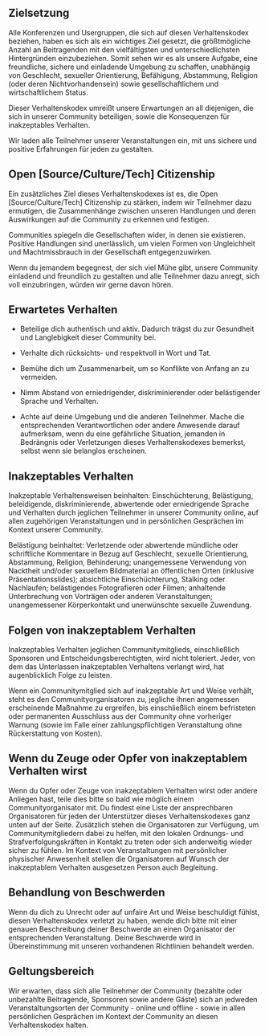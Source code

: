 Zielsetzung
-----

Alle Konferenzen und Usergruppen, die sich auf diesen Verhaltenskodex beziehen, haben es sich als ein wichtiges Ziel gesetzt, die größtmögliche Anzahl an Beitragenden mit den vielfältigsten und unterschiedlichsten Hintergründen einzubeziehen. Somit sehen wir es als unsere Aufgabe, eine freundliche, sichere und einladende Umgebung zu schaffen, unabhängig von Geschlecht, sexueller Orientierung, Befähigung, Abstammung, Religion (oder deren Nichtvorhandensein) sowie gesellschaftlichem und wirtschaftlichem Status.

Dieser Verhaltenskodex umreißt unsere Erwartungen an all diejenigen, die sich in unserer Community beteiligen, sowie die Konsequenzen für inakzeptables Verhalten.

Wir laden alle Teilnehmer unserer Veranstaltungen ein, mit uns sichere und positive Erfahrungen für jeden zu gestalten.


Open [Source/Culture/Tech] Citizenship
--------------------------------------

Ein zusätzliches Ziel dieses Verhaltenskodexes ist es, die Open [Source/Culture/Tech] Citizenship zu stärken, indem wir Teilnehmer dazu ermutigen, die Zusammenhänge zwischen unseren Handlungen und deren Auswirkungen auf die Community zu erkennen und festigen.

Communities spiegeln die Gesellschaften wider, in denen sie existieren. Positive Handlungen sind unerlässlich, um vielen Formen von Ungleichheit und Machtmissbrauch in der Gesellschaft entgegenzuwirken.

Wenn du jemandem begegnest, der sich viel Mühe gibt, unsere Community einladend und freundlich zu gestalten und alle Teilnehmer dazu anregt, sich voll einzubringen, würden wir gerne davon hören.


Erwartetes Verhalten
--------------------

* Beteilige dich authentisch und aktiv. Dadurch trägst du zur Gesundheit und Langlebigkeit dieser Community bei.

* Verhalte dich rücksichts- und respektvoll in Wort und Tat.

* Bemühe dich um Zusammenarbeit, um so Konflikte von Anfang an zu vermeiden.

* Nimm Abstand von erniedrigender, diskriminierender oder belästigender Sprache und Verhalten.

* Achte auf deine Umgebung und die anderen Teilnehmer. Mache die entsprechenden Verantwortlichen oder andere Anwesende darauf aufmerksam, wenn du eine gefährliche Situation, jemanden in Bedrängnis oder Verletzungen dieses Verhaltenskodexes bemerkst, selbst wenn sie belanglos erscheinen.


Inakzeptables Verhalten
-----------------------

Inakzeptable Verhaltensweisen beinhalten: Einschüchterung, Belästigung, beleidigende, diskriminierende, abwertende oder erniedrigende Sprache und Verhalten durch jeglichen Teilnehmer in unserer Community online, auf allen zugehörigen Veranstaltungen und in persönlichen Gesprächen im Kontext unserer Community.

Belästigung beinhaltet: Verletzende oder abwertende mündliche oder schriftliche Kommentare in Bezug auf Geschlecht, sexuelle Orientierung, Abstammung, Religion, Behinderung; unangemessene Verwendung von Nacktheit und/oder sexuellem Bildmaterial an öffentlichen Orten (inklusive Präsentationsslides); absichtliche Einschüchterung, Stalking oder Nachlaufen; belästigendes Fotografieren oder Filmen; anhaltende Unterbrechung von Vorträgen oder anderen Veranstaltungen; unangemessener Körperkontakt und unerwünschte sexuelle Zuwendung.


Folgen von inakzeptablem Verhalten
-------------------------------------

Inakzeptables Verhalten jeglichen Communitymitglieds, einschließlich Sponsoren und Entscheidungsberechtigten, wird nicht toleriert.
Jeder, von dem das Unterlassen inakzeptablen Verhaltens verlangt wird, hat augenblicklich Folge zu leisten.

Wenn ein Communitymitglied sich auf inakzeptable Art und Weise verhält, steht es den Communityorganisatoren zu, jegliche ihnen angemessen erscheinende Maßnahme zu ergreifen, bis einschließlich einem befristeten oder permanenten Ausschluss aus der Community ohne vorheriger Warnung (sowie im Falle einer zahlungspflichtigen Veranstaltung ohne Rückerstattung von Kosten).


Wenn du Zeuge oder Opfer von inakzeptablem Verhalten wirst
----------------------------------------------------------

Wenn du Opfer oder Zeuge von inakzeptablem Verhalten wirst oder andere Anliegen hast, teile dies bitte so bald wie möglich einem Communityorganisator mit. Du findest eine Liste der ansprechbaren Organisatoren für jeden der Unterstützer dieses Verhaltenskodexes ganz unten auf der Seite. Zusätzlich stehen die Organisatoren zur Verfügung, um Communitymitgliedern dabei zu helfen, mit den lokalen Ordnungs- und Strafverfolgungskräften in Kontakt zu treten oder sich anderweitig wieder sicher zu fühlen.
Im Kontext von Veranstaltungen mit persönlicher physischer Anwesenheit stellen die Organisatoren auf Wunsch der inakzeptablem Verhalten ausgesetzen Person auch Begleitung.


Behandlung von Beschwerden
--------------------------

Wenn du dich zu Unrecht oder auf unfaire Art und Weise beschuldigt fühlst, diesen Verhaltenskodex verletzt zu haben, wende dich bitte mit einer genauen Beschreibung deiner Beschwerde an einen Organisator der entsprechenden Veranstaltung. Deine Beschwerde wird in Übereinstimmung mit unseren vorhandenen Richtlinien behandelt werden.


Geltungsbereich
---------------

Wir erwarten, dass sich alle Teilnehmer der Community (bezahlte oder unbezahlte Beitragende, Sponsoren sowie andere Gäste) sich an jedweden Veranstaltungsorten der Community - online und offline - sowie in allen persönlichen Gesprächen im Kontext der Community an diesen Verhaltenskodex halten.






